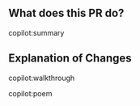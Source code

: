 ## What does this PR do?

copilot:summary

## Explanation of Changes
copilot:walkthrough

copilot:poem
